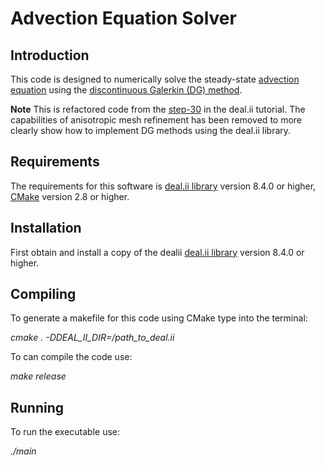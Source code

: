 # Advection Equation Solver

## Introduction
This code is designed to numerically solve the steady-state
 <a href="https://en.wikipedia.org/wiki/Advection">advection equation</a> 
using the <a href="https://en.wikipedia.org/wiki/Discontinuous_Galerkin_method">
discontinuous Galerkin (DG) method</a>.


**Note**
This is refactored code from the 
<a href="https://www.dealii.org/8.4.0/doxygen/deal.II/step_30.html">
step-30</a> in the deal.ii tutorial. The capabilities of anisotropic 
mesh refinement has been removed to more clearly show how to implement DG methods using
the deal.ii library.


## Requirements
The requirements for this software is 
<a href="https://www.dealii.org">deal.ii library</a> version 8.4.0 or higher,
<a href="https://www.cmake.org">CMake</a> version 2.8 or higher.

## Installation
First obtain and install a copy of the dealii
<a href="https://www.dealii.org">deal.ii library</a> version 8.4.0 or higher. 

## Compiling
To generate a makefile for this code using CMake type into the terminal:

*cmake . -DDEAL_II_DIR=/path_to_deal.ii*

To can compile the code use:

*make release*

## Running
To run the executable use:

*./main*


